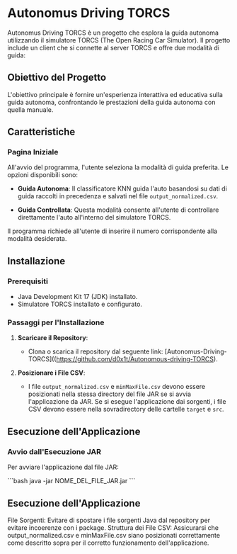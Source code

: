 # Autonomus Driving TORCS

Autonomus Driving TORCS è un progetto che esplora la guida autonoma utilizzando il simulatore TORCS (The Open Racing Car Simulator). Il progetto include un client che si connette al server TORCS e offre due modalità di guida:

## Obiettivo del Progetto

L'obiettivo principale è fornire un'esperienza interattiva ed educativa sulla guida autonoma, confrontando le prestazioni della guida autonoma con quella manuale.

## Caratteristiche

### Pagina Iniziale

All'avvio del programma, l'utente seleziona la modalità di guida preferita. Le opzioni disponibili sono:

- **Guida Autonoma**: Il classificatore KNN guida l'auto basandosi su dati di guida raccolti in precedenza e salvati nel file `output_normalized.csv`.
  
- **Guida Controllata**: Questa modalità consente all'utente di controllare direttamente l'auto all'interno del simulatore TORCS.

Il programma richiede all'utente di inserire il numero corrispondente alla modalità desiderata.

## Installazione

### Prerequisiti

- Java Development Kit 17 (JDK) installato.
- Simulatore TORCS installato e configurato.

### Passaggi per l'Installazione

1. **Scaricare il Repository**:
   - Clona o scarica il repository dal seguente link: [Autonomus-Driving-TORCS]((https://github.com/d0x1t/Autonomous-driving-TORCS).

2. **Posizionare i File CSV**:
   - I file `output_normalized.csv` e `minMaxFile.csv` devono essere posizionati nella stessa directory del file JAR se si avvia l'applicazione da JAR. Se si esegue l'applicazione dai sorgenti, i file CSV devono essere nella sovradirectory delle cartelle `target` e `src`.

## Esecuzione dell'Applicazione

### Avvio dall'Esecuzione JAR

Per avviare l'applicazione dal file JAR:

\`\`\`bash
java -jar NOME_DEL_FILE_JAR.jar
\`\`\`

## Esecuzione dell'Applicazione
File Sorgenti: Evitare di spostare i file sorgenti Java dal repository per evitare incoerenze con i package.
Struttura dei File CSV: Assicurarsi che output_normalized.csv e minMaxFile.csv siano posizionati correttamente come descritto sopra per il corretto funzionamento dell'applicazione.
